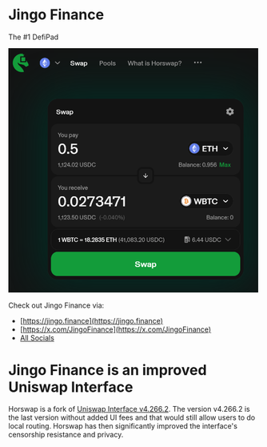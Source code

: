 # Jingo Finance

The #1 DefiPad

<img src="screenshot.png" style="width: 500px" />

Check out Jingo Finance via:
- [https://jingo.finance](https://jingo.finance)
- [https://x.com/JingoFinance](https://x.com/JingoFinance)
- [All Socials](https://link3.to/jingo)

# Jingo Finance is an improved Uniswap Interface
Horswap is a fork of [Uniswap Interface v4.266.2](https://github.com/Uniswap/interface/releases/tag/v4.266.2). The version v4.266.2 is the last version without added UI fees and that would still allow users to do local routing. Horswap has then significantly improved the interface's censorship resistance and privacy.
